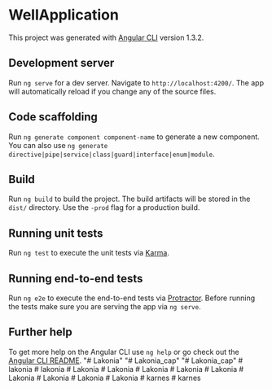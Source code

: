 # WellApplication

This project was generated with [Angular CLI](https://github.com/angular/angular-cli) version 1.3.2.

## Development server

Run `ng serve` for a dev server. Navigate to `http://localhost:4200/`. The app will automatically reload if you change any of the source files.

## Code scaffolding

Run `ng generate component component-name` to generate a new component. You can also use `ng generate directive|pipe|service|class|guard|interface|enum|module`.

## Build

Run `ng build` to build the project. The build artifacts will be stored in the `dist/` directory. Use the `-prod` flag for a production build.

## Running unit tests

Run `ng test` to execute the unit tests via [Karma](https://karma-runner.github.io).

## Running end-to-end tests

Run `ng e2e` to execute the end-to-end tests via [Protractor](http://www.protractortest.org/).
Before running the tests make sure you are serving the app via `ng serve`.

## Further help

To get more help on the Angular CLI use `ng help` or go check out the [Angular CLI README](https://github.com/angular/angular-cli/blob/master/README.md).
"# Lakonia" 
"# Lakonia_cap" 
"# Lakonia_cap" 
#   l a k o n i a  
 #   l a k o n i a  
 #   L a k o n i a  
 #   L a k o n i a  
 #   L a k o n i a  
 #   L a k o n i a  
 #   L a k o n i a  
 #   L a k o n i a  
 #   L a k o n i a  
 #   L a k o n i a  
 #   L a k o n i a  
 #   k a r n e s  
 #   k a r n e s  
 